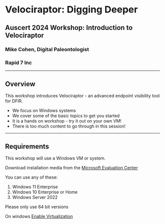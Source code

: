 <!-- .slide: class="title" -->

<h1 style="font-size: 4ex">Velociraptor: Digging Deeper</h1>

<div class="inset">

## Auscert 2024 Workshop: Introduction to Velociraptor

### Mike Cohen, Digital Paleontologist
### Rapid 7 Inc

</div>

---

<!-- .slide: class="content" -->
## Overview

This workshop introduces Velociraptor - an advanced endpoint
visibility tool for DFIR.

* We focus on Windows systems
* We cover some of the basic topics to get you started
* It is a hands on workshop - try it out on your own VM!
* There is too much content to go through in this session!

---

<!-- .slide: class="content small-font" -->
## Requirements

This workshop will use a Windows VM or system.

Download installation media from the [Microsoft Evaluation Center](https://www.microsoft.com/en-us/evalcenter)

You can use any of these:
1. Windows 11 Enterprise
2. Windows 10 Enterprise or Home
3. Windows Server 2022

Please only use 64 bit versions

On windows [Enable Virtualization](https://support.microsoft.com/en-us/windows/enable-virtualization-on-windows-11-pcs-c5578302-6e43-4b4b-a449-8ced115f58e1)

